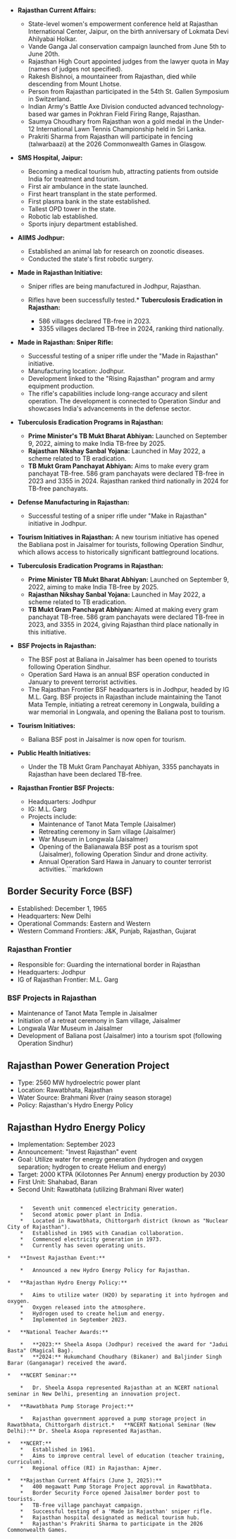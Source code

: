 - **Rajasthan Current Affairs:**

  * State-level women's empowerment conference held at Rajasthan International Center, Jaipur, on the birth anniversary of Lokmata Devi Ahilyabai Holkar.
  * Vande Ganga Jal conservation campaign launched from June 5th to June 20th.
  * Rajasthan High Court appointed judges from the lawyer quota in May (names of judges not specified).
  * Rakesh Bishnoi, a mountaineer from Rajasthan, died while descending from Mount Lhotse.
  * Person from Rajasthan participated in the 54th St. Gallen Symposium in Switzerland.
  * Indian Army's Battle Axe Division conducted advanced technology-based war games in Pokhran Field Firing Range, Rajasthan.
  * Saumya Choudhary from Rajasthan won a gold medal in the Under-12 International Lawn Tennis Championship held in Sri Lanka.
  * Prakriti Sharma from Rajasthan will participate in fencing (talwarbaazi) at the 2026 Commonwealth Games in Glasgow.

* **SMS Hospital, Jaipur:**

  * Becoming a medical tourism hub, attracting patients from outside India for treatment and tourism.
  * First air ambulance in the state launched.
  * First heart transplant in the state performed.
  * First plasma bank in the state established.
  * Tallest OPD tower in the state.
  * Robotic lab established.
  * Sports injury department established.

* **AIIMS Jodhpur:**

  * Established an animal lab for research on zoonotic diseases.
  * Conducted the state's first robotic surgery.

* **Made in Rajasthan Initiative:**

  * Sniper rifles are being manufactured in Jodhpur, Rajasthan.
  * Rifles have been successfully tested.*   **Tuberculosis Eradication in Rajasthan:**

    *   586 villages declared TB-free in 2023.
    *   3355 villages declared TB-free in 2024, ranking third nationally.

*   **Made in Rajasthan: Sniper Rifle:**

    *   Successful testing of a sniper rifle under the "Made in Rajasthan" initiative.
    *   Manufacturing location: Jodhpur.
    *   Development linked to the "Rising Rajasthan" program and army equipment production.
    *   The rifle's capabilities include long-range accuracy and silent operation. The development is connected to Operation Sindur and showcases India's advancements in the defense sector.

*   **Tuberculosis Eradication Programs in Rajasthan:**

    *   **Prime Minister's TB Mukt Bharat Abhiyan:** Launched on September 9, 2022, aiming to make India TB-free by 2025.
    *   **Rajasthan Nikshay Sanbal Yojana:** Launched in May 2022, a scheme related to TB eradication.
    *   **TB Mukt Gram Panchayat Abhiyan:** Aims to make every gram panchayat TB-free. 586 gram panchayats were declared TB-free in 2023 and 3355 in 2024. Rajasthan ranked third nationally in 2024 for TB-free panchayats.

*   **Defense Manufacturing in Rajasthan:**

    *   Successful testing of a sniper rifle under "Make in Rajasthan" initiative in Jodhpur.

*   **Tourism Initiatives in Rajasthan:** A new tourism initiative has opened the Babliana post in Jaisalmer for tourists, following Operation Sindhur, which allows access to historically significant battleground locations.

*   **Tuberculosis Eradication Programs in Rajasthan:**
    *   **Prime Minister TB Mukt Bharat Abhiyan:** Launched on September 9, 2022, aiming to make India TB-free by 2025.
    *   **Rajasthan Nikshay Sanbal Yojana:** Launched in May 2022, a scheme related to TB eradication.
    *   **TB Mukt Gram Panchayat Abhiyan:** Aimed at making every gram panchayat TB-free. 586 gram panchayats were declared TB-free in 2023, and 3355 in 2024, giving Rajasthan third place nationally in this initiative.

*   **BSF Projects in Rajasthan:**

    *   The BSF post at Baliana in Jaisalmer has been opened to tourists following Operation Sindhur.
    *   Operation Sard Hawa is an annual BSF operation conducted in January to prevent terrorist activities.
    *   The Rajasthan Frontier BSF headquarters is in Jodhpur, headed by IG M.L. Garg. BSF projects in Rajasthan include maintaining the Tanot Mata Temple, initiating a retreat ceremony in Longwala, building a war memorial in Longwala, and opening the Baliana post to tourism.

*   **Tourism Initiatives:**

    *   Baliana BSF post in Jaisalmer is now open for tourism.

*   **Public Health Initiatives:**

    *   Under the TB Mukt Gram Panchayat Abhiyan, 3355 panchayats in Rajasthan have been declared TB-free.

*   **Rajasthan Frontier BSF Projects:**

    *   Headquarters: Jodhpur
    *   IG: M.L. Garg
    *   Projects include:
        *   Maintenance of Tanot Mata Temple (Jaisalmer)
        *   Retreating ceremony in Sam village (Jaisalmer)
        *   War Museum in Longwala (Jaisalmer)
        *   Opening of the Balianawala BSF post as a tourism spot (Jaisalmer), following Operation Sindur and drone activity.
        *   Annual Operation Sard Hawa in January to counter terrorist activities.```markdown
## Border Security Force (BSF)

*   Established: December 1, 1965
*   Headquarters: New Delhi
*   Operational Commands: Eastern and Western
*   Western Command Frontiers: J&K, Punjab, Rajasthan, Gujarat

### Rajasthan Frontier

*   Responsible for: Guarding the international border in Rajasthan
*   Headquarters: Jodhpur
*   IG of Rajasthan Frontier: M.L. Garg

### BSF Projects in Rajasthan

*   Maintenance of Tanot Mata Temple in Jaisalmer
*   Initiation of a retreat ceremony in Sam village, Jaisalmer
*   Longwala War Museum in Jaisalmer
*   Development of Baliana post (Jaisalmer) into a tourism spot (following Operation Sindhur)

## Rajasthan Power Generation Project

*   Type: 2560 MW hydroelectric power plant
*   Location: Rawatbhata, Rajasthan
*   Water Source: Brahmani River (rainy season storage)
*   Policy: Rajasthan's Hydro Energy Policy

## Rajasthan Hydro Energy Policy

*   Implementation: September 2023
*   Announcement: "Invest Rajasthan" event
*   Goal: Utilize water for energy generation (hydrogen and oxygen separation; hydrogen to create Helium and energy)
*   Target: 2000 KTPA (Kilotonnes Per Annum) energy production by 2030
*   First Unit: Shahabad, Baran
*   Second Unit: Rawatbhata (utilizing Brahmani River water)
```*   **Rajasthan Atomic Power Plant:**

    *   Seventh unit commenced electricity generation.
    *   Second atomic power plant in India.
    *   Located in Rawatbhata, Chittorgarh district (known as "Nuclear City of Rajasthan").
    *   Established in 1965 with Canadian collaboration.
    *   Commenced electricity generation in 1973.
    *   Currently has seven operating units.

*   **Invest Rajasthan Event:**

    *   Announced a new Hydro Energy Policy for Rajasthan.

*   **Rajasthan Hydro Energy Policy:**

    *   Aims to utilize water (H2O) by separating it into hydrogen and oxygen.
    *   Oxygen released into the atmosphere.
    *   Hydrogen used to create helium and energy.
    *   Implemented in September 2023.

*   **National Teacher Awards:**

    *   **2023:** Sheela Asopa (Jodhpur) received the award for "Jadui Basta" (Magical Bag).
    *   **2024:** Hukumchand Choudhary (Bikaner) and Baljinder Singh Barar (Ganganagar) received the award.

*   **NCERT Seminar:**

    *   Dr. Sheela Asopa represented Rajasthan at an NCERT national seminar in New Delhi, presenting an innovation project.

*   **Rawatbhata Pump Storage Project:**

    *   Rajasthan government approved a pump storage project in Rawatbhata, Chittorgarh district.*   **NCERT National Seminar (New Delhi):** Dr. Sheela Asopa represented Rajasthan.

*   **NCERT:**
    *   Established in 1961.
    *   Aims to improve central level of education (teacher training, curriculum).
    *   Regional office (RI) in Rajasthan: Ajmer.

*   **Rajasthan Current Affairs (June 3, 2025):**
    *   400 megawatt Pump Storage Project approval in Rawatbhata.
    *   Border Security Force opened Jaisalmer border post to tourists.
    *   TB-free village panchayat campaign.
    *   Successful testing of a 'Made in Rajasthan' sniper rifle.
    *   Rajasthan hospital designated as medical tourism hub.
    *   Rajasthan's Prakriti Sharma to participate in the 2026 Commonwealth Games.